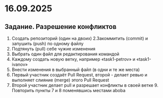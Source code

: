 # 16.09.2025

## Задание. Разрешение конфликтов
1. Создать репозиторий (один на двоих)
2.Закоммитить (commit) и запушить (push) по одному файлу
3. Подтянуть (pull) себе чужие изменения
4. Выбрать один файл для редактирования командой
5. Каждому создать новую ветку, например «task1-petrov» и «task1-ivanov»
6. Внести изменения в выбранный файл (в одни и те же места)
7. Первый участник создаёт Pull Request, второй - делает ревью и выполняет слияние (merge) этого Pull Request
8. Второй участник делает pull и разрешает конфликты в своей ветке 9. Повторить пункты 7 и 8 поменявшись местами
aboba
